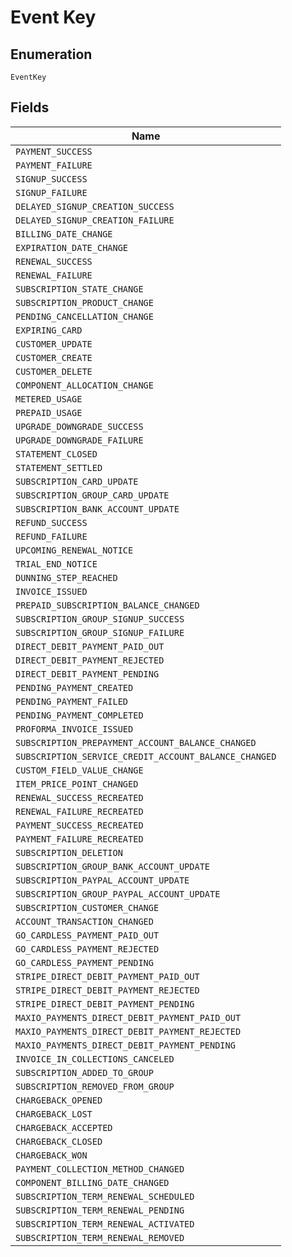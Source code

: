 
# Event Key

## Enumeration

`EventKey`

## Fields

| Name |
|  --- |
| `PAYMENT_SUCCESS` |
| `PAYMENT_FAILURE` |
| `SIGNUP_SUCCESS` |
| `SIGNUP_FAILURE` |
| `DELAYED_SIGNUP_CREATION_SUCCESS` |
| `DELAYED_SIGNUP_CREATION_FAILURE` |
| `BILLING_DATE_CHANGE` |
| `EXPIRATION_DATE_CHANGE` |
| `RENEWAL_SUCCESS` |
| `RENEWAL_FAILURE` |
| `SUBSCRIPTION_STATE_CHANGE` |
| `SUBSCRIPTION_PRODUCT_CHANGE` |
| `PENDING_CANCELLATION_CHANGE` |
| `EXPIRING_CARD` |
| `CUSTOMER_UPDATE` |
| `CUSTOMER_CREATE` |
| `CUSTOMER_DELETE` |
| `COMPONENT_ALLOCATION_CHANGE` |
| `METERED_USAGE` |
| `PREPAID_USAGE` |
| `UPGRADE_DOWNGRADE_SUCCESS` |
| `UPGRADE_DOWNGRADE_FAILURE` |
| `STATEMENT_CLOSED` |
| `STATEMENT_SETTLED` |
| `SUBSCRIPTION_CARD_UPDATE` |
| `SUBSCRIPTION_GROUP_CARD_UPDATE` |
| `SUBSCRIPTION_BANK_ACCOUNT_UPDATE` |
| `REFUND_SUCCESS` |
| `REFUND_FAILURE` |
| `UPCOMING_RENEWAL_NOTICE` |
| `TRIAL_END_NOTICE` |
| `DUNNING_STEP_REACHED` |
| `INVOICE_ISSUED` |
| `PREPAID_SUBSCRIPTION_BALANCE_CHANGED` |
| `SUBSCRIPTION_GROUP_SIGNUP_SUCCESS` |
| `SUBSCRIPTION_GROUP_SIGNUP_FAILURE` |
| `DIRECT_DEBIT_PAYMENT_PAID_OUT` |
| `DIRECT_DEBIT_PAYMENT_REJECTED` |
| `DIRECT_DEBIT_PAYMENT_PENDING` |
| `PENDING_PAYMENT_CREATED` |
| `PENDING_PAYMENT_FAILED` |
| `PENDING_PAYMENT_COMPLETED` |
| `PROFORMA_INVOICE_ISSUED` |
| `SUBSCRIPTION_PREPAYMENT_ACCOUNT_BALANCE_CHANGED` |
| `SUBSCRIPTION_SERVICE_CREDIT_ACCOUNT_BALANCE_CHANGED` |
| `CUSTOM_FIELD_VALUE_CHANGE` |
| `ITEM_PRICE_POINT_CHANGED` |
| `RENEWAL_SUCCESS_RECREATED` |
| `RENEWAL_FAILURE_RECREATED` |
| `PAYMENT_SUCCESS_RECREATED` |
| `PAYMENT_FAILURE_RECREATED` |
| `SUBSCRIPTION_DELETION` |
| `SUBSCRIPTION_GROUP_BANK_ACCOUNT_UPDATE` |
| `SUBSCRIPTION_PAYPAL_ACCOUNT_UPDATE` |
| `SUBSCRIPTION_GROUP_PAYPAL_ACCOUNT_UPDATE` |
| `SUBSCRIPTION_CUSTOMER_CHANGE` |
| `ACCOUNT_TRANSACTION_CHANGED` |
| `GO_CARDLESS_PAYMENT_PAID_OUT` |
| `GO_CARDLESS_PAYMENT_REJECTED` |
| `GO_CARDLESS_PAYMENT_PENDING` |
| `STRIPE_DIRECT_DEBIT_PAYMENT_PAID_OUT` |
| `STRIPE_DIRECT_DEBIT_PAYMENT_REJECTED` |
| `STRIPE_DIRECT_DEBIT_PAYMENT_PENDING` |
| `MAXIO_PAYMENTS_DIRECT_DEBIT_PAYMENT_PAID_OUT` |
| `MAXIO_PAYMENTS_DIRECT_DEBIT_PAYMENT_REJECTED` |
| `MAXIO_PAYMENTS_DIRECT_DEBIT_PAYMENT_PENDING` |
| `INVOICE_IN_COLLECTIONS_CANCELED` |
| `SUBSCRIPTION_ADDED_TO_GROUP` |
| `SUBSCRIPTION_REMOVED_FROM_GROUP` |
| `CHARGEBACK_OPENED` |
| `CHARGEBACK_LOST` |
| `CHARGEBACK_ACCEPTED` |
| `CHARGEBACK_CLOSED` |
| `CHARGEBACK_WON` |
| `PAYMENT_COLLECTION_METHOD_CHANGED` |
| `COMPONENT_BILLING_DATE_CHANGED` |
| `SUBSCRIPTION_TERM_RENEWAL_SCHEDULED` |
| `SUBSCRIPTION_TERM_RENEWAL_PENDING` |
| `SUBSCRIPTION_TERM_RENEWAL_ACTIVATED` |
| `SUBSCRIPTION_TERM_RENEWAL_REMOVED` |

